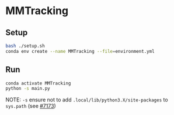 # MMTracking

## Setup

```bash
bash ./setup.sh
conda env create --name MMTracking --file=environment.yml
```

## Run

```bash
conda activate MMTracking
python -s main.py
```

NOTE: `-s` ensure not to add `.local/lib/python3.X/site-packages` to `sys.path` (see [#7173](https://github.com/conda/conda/issues/7173))
